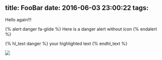 title: FooBar
date: 2016-06-03 23:00:22
tags:
-----

Hello again!!!

{% alert danger fa-glide %}
    Here is a danger alert without icon
{% endalert %}

{% hl_text danger %}
    your highlighted text
{% endhl_text %}

![](images/img.jpg)
